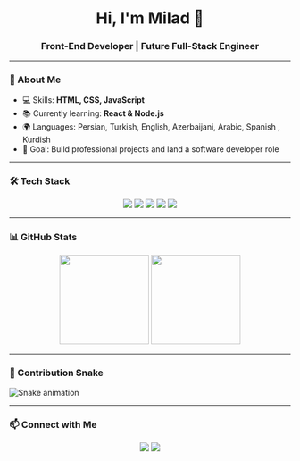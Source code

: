 <!-- Profile Header -->
<h1 align="center">Hi, I'm Milad 👋</h1>
<h3 align="center">Front-End Developer | Future Full-Stack Engineer</h3>

---

### 🚀 About Me
- 💻 Skills: **HTML, CSS, JavaScript**
- 📚 Currently learning: **React & Node.js**
- 🌍 Languages: Persian, Turkish, English, Azerbaijani, Arabic, Spanish , Kurdish
- 🎯 Goal: Build professional projects and land a software developer role

---

### 🛠 Tech Stack
<p align="center">
  <img src="https://img.shields.io/badge/HTML5-E34F26?style=for-the-badge&logo=html5&logoColor=white"/>
  <img src="https://img.shields.io/badge/CSS3-1572B6?style=for-the-badge&logo=css3&logoColor=white"/>
  <img src="https://img.shields.io/badge/JavaScript-F7DF1E?style=for-the-badge&logo=javascript&logoColor=black"/>
  <img src="https://img.shields.io/badge/React-61DAFB?style=for-the-badge&logo=react&logoColor=black"/>
  <img src="https://img.shields.io/badge/Node.js-339933?style=for-the-badge&logo=node.js&logoColor=white"/>
</p>

---

### 📊 GitHub Stats
<p align="center">
  <img src="https://github-readme-stats.vercel.app/api?username=Miladaziziforge&show_icons=true&theme=radical" height="160px"/>
  <img src="https://github-readme-stats.vercel.app/api/top-langs/?username=Miladaziziforge&layout=compact&theme=radical" height="160px"/>
</p>

---

### 🐍 Contribution Snake
![Snake animation](https://github.com/Miladaziziforge/Miladaziziforge/blob/output/github-contribution-grid-snake.svg)

---

### 📫 Connect with Me
<p align="center">
  <a href="mailto:miladazizi95@icloud.com"><img src="https://img.shields.io/badge/Email-0078D4?style=for-the-badge&logo=microsoft-outlook&logoColor=white"/></a>
  <a href="https://instagram.com/miladazizima" target="_blank"><img src="https://img.shields.io/badge/LinkedIn-0A66C2?style=for-the-badge&logo=linkedin&logoColor=white"/></a>
</p>
<!--
**Miladaziziforge/Miladaziziforge** is a ✨ _special_ ✨ repository because its `README.md` (this file) appears on your GitHub profile.

Here are some ideas to get you started:

- 🔭 I’m currently working on ...
- 🌱 I’m currently learning ...
- 👯 I’m looking to collaborate on ...
- 🤔 I’m looking for help with ...
- 💬 Ask me about ...
- 📫 How to reach me: ...
- 😄 Pronouns: ...
- ⚡ Fun fact: ...
-->
